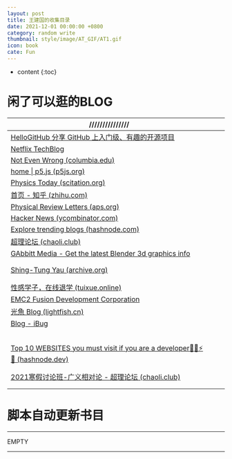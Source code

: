 ```yaml
---
layout: post
title: 王建国的收集目录
date: 2021-12-01 00:00:00 +0800
category: random write
thumbnail: style/image/AT_GIF/AT1.gif
icon: book
cate: Fun
---
```


* content
{:toc}


# 闲了可以逛的BLOG

 

| ///////////////                                              |      |      |
| ------------------------------------------------------------ | ---- | ---- |
| [HelloGitHub   分享   GitHub 上入门级、有趣的开源项目](https://www.hellogithub.com/) |      |      |
| [Netflix   TechBlog](https://netflixtechblog.com/)           |      |      |
| [Not Even Wrong   (columbia.edu)](http://www.math.columbia.edu/~woit/wordpress/) |      |      |
| [home \| p5.js   (p5js.org)](https://p5js.org/)              |      |      |
| [Physics Today   (scitation.org)](https://physicstoday.scitation.org/journal/pto) |      |      |
| [首页   - 知乎   (zhihu.com)](https://www.zhihu.com/)        |      |      |
| [Physical   Review Letters (aps.org)](https://journals.aps.org/prl/) |      |      |
| [Hacker   News (ycombinator.com)](https://news.ycombinator.com/news) |      |      |
| [Explore   trending blogs (hashnode.com)](https://hashnode.com/explore) |      |      |
| [超理论坛   (chaoli.club)](https://chaoli.club/index.php/)   |      |      |
| [GAbbitt   Media - Get the latest Blender 3d graphics info](https://www.gabbitt.co.uk/) |      |      |
|                                                              |      |      |
|                                                              |      |      |
| [Shing-Tung   Yau (archive.org)](https://web.archive.org/web/20180511050808/http:/www.doctoryau.com/bio.html) |      |      |
|                                                              |      |      |
|                                                              |      |      |
| [性感学子，在线退学   (tuixue.online)](https://tuixue.online/) |      |      |
| [EMC2 Fusion   Development Corporation](http://emc2fusion.org/) |      |      |
| [光魚   Blog (lightfish.cn)](https://lightfish.cn/page/3/)   |      |      |
| [Blog - iBug](https://ibug.io/blog/)                         |      |      |
|                                                              |      |      |
|                                                              |      |      |
|                                                              |      |      |
|                                                              |      |      |
|                                                              |      |      |
| [Top   10 WEBSITES you must visit if you are a developer👨‍💻⚡😎 (hashnode.dev)](https://yashw.hashnode.dev/top-10-websites-you-must-visit-if-you-are-a-developer) |      |      |
|                                                              |      |      |
|                                                              |      |      |
| [2021寒假讨论班-广义相对论 - 超理论坛 (chaoli.club)](https://chaoli.club/index.php/6128) |      |      |
|                                                              |      |      |
|                                                              |      |      |

# 脚本自动更新书目

------

EMPTY

------








